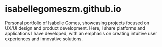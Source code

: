 # isabellegomeszm.github.io
Personal portfolio of Isabelle Gomes, showcasing projects focused on UX/UI design and product development. Here, I share platforms and applications I have developed, with an emphasis on creating intuitive user experiences and innovative solutions.
